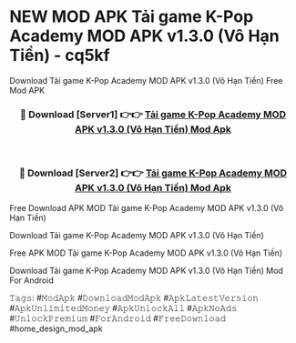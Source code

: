 # NEW MOD APK Tải game K-Pop Academy MOD APK v1.3.0 (Vô Hạn Tiền) - cq5kf
Download Tải game K-Pop Academy MOD APK v1.3.0 (Vô Hạn Tiền) Free Mod APK

<div align="center">
<h3>🔴 Download [Server1] 👉👉 <a href="https://apk-comot.site?title=Tải_game_K-Pop_Academy_MOD_APK_v1.3.0_(Vô_Hạn_Tiền)">Tải game K-Pop Academy MOD APK v1.3.0 (Vô Hạn Tiền) Mod Apk</a></h3><br>

<h3>🔴 Download [Server2] 👉👉 <a href="https://apk-comot.site?title=Tải_game_K-Pop_Academy_MOD_APK_v1.3.0_(Vô_Hạn_Tiền)">Tải game K-Pop Academy MOD APK v1.3.0 (Vô Hạn Tiền) Mod Apk</a></h3>
</div>


Free Download APK MOD Tải game K-Pop Academy MOD APK v1.3.0 (Vô Hạn Tiền)

Download Tải game K-Pop Academy MOD APK v1.3.0 (Vô Hạn Tiền) 

Free APK MOD Tải game K-Pop Academy MOD APK v1.3.0 (Vô Hạn Tiền) 

Download Tải game K-Pop Academy MOD APK v1.3.0 (Vô Hạn Tiền) Mod For Android

𝚃𝚊𝚐𝚜: #𝙼𝚘𝚍𝙰𝚙𝚔 #𝙳𝚘𝚠𝚗𝚕𝚘𝚊𝚍𝙼𝚘𝚍𝙰𝚙𝚔 #𝙰𝚙𝚔𝙻𝚊𝚝𝚎𝚜𝚝𝚅𝚎𝚛𝚜𝚒𝚘𝚗 #𝙰𝚙𝚔𝚄𝚗𝚕𝚒𝚖𝚒𝚝𝚎𝚍𝙼𝚘𝚗𝚎𝚢 #𝙰𝚙𝚔𝚄𝚗𝚕𝚘𝚌𝚔𝙰𝚕𝚕 #𝙰𝚙𝚔𝙽𝚘𝙰𝚍𝚜 #𝚄𝚗𝚕𝚘𝚌𝚔𝙿𝚛𝚎𝚖𝚒𝚞𝚖 #𝙵𝚘𝚛𝙰𝚗𝚍𝚛𝚘𝚒𝚍 #𝙵𝚛𝚎𝚎𝙳𝚘𝚠𝚗𝚕𝚘𝚊𝚍 #home_design_mod_apk